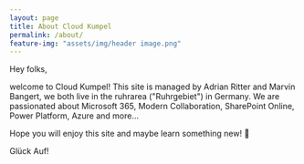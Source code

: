 ```yaml
---
layout: page
title: About Cloud Kumpel
permalink: /about/
feature-img: "assets/img/header image.png"
---
```


Hey folks,

welcome to Cloud Kumpel! This site is managed by Adrian Ritter and Marvin Bangert, we both live in the ruhrarea ("Ruhrgebiet") in Germany. We are passionated about Microsoft 365, Modern Collaboration, SharePoint Online, Power Platform, Azure and more...

Hope you will enjoy this site and maybe learn something new! 🙂

Glück Auf!
